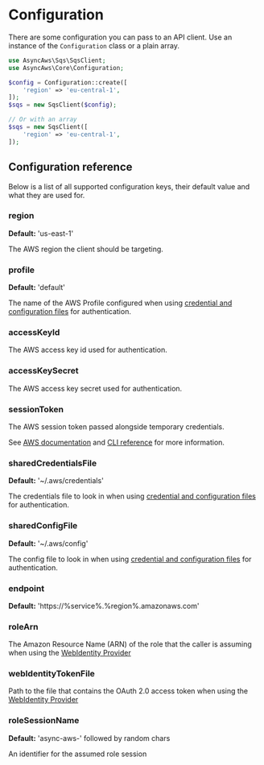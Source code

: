 
# Configuration

There are some configuration you can pass to an API client. Use an instance of the
`Configuration` class or a plain array.

```php
use AsyncAws\Sqs\SqsClient;
use AsyncAws\Core\Configuration;

$config = Configuration::create([
    'region' => 'eu-central-1',
]);
$sqs = new SqsClient($config);

// Or with an array
$sqs = new SqsClient([
    'region' => 'eu-central-1',
]);
```

## Configuration reference

Below is a list of all supported configuration keys, their default value and what
they are used for.

### region

**Default:** 'us-east-1'

The AWS region the client should be targeting.

### profile

**Default:** 'default'

The name of the AWS Profile configured when using [credential and configuration files](/authentication/credentials_file.md)
for authentication.

### accessKeyId

The AWS access key id used for authentication.

### accessKeySecret

The AWS access key secret used for authentication.

### sessionToken

The AWS session token passed alongside temporary credentials.

See [AWS documentation](https://docs.aws.amazon.com/IAM/latest/UserGuide/id_credentials_temp_use-resources.html)
and [CLI reference](https://docs.aws.amazon.com/cli/latest/reference/sts/get-session-token.html)
for more information.

### sharedCredentialsFile

**Default:** '~/.aws/credentials'

The credentials file to look in when using [credential and configuration files](/authentication/credentials_file.md)
for authentication.

### sharedConfigFile

**Default:** '~/.aws/config'

The config file to look in when using [credential and configuration files](/authentication/credentials_file.md)
for authentication.

### endpoint

**Default:** 'https://%service%.%region%.amazonaws.com'

### roleArn

The Amazon Resource Name (ARN) of the role that the caller is assuming when using
the [WebIdentity Provider](/authentication/web_identity.md)

### webIdentityTokenFile

Path to the file that contains the OAuth 2.0 access token when using the [WebIdentity Provider](/authentication/web_identity.md)

### roleSessionName

**Default:** 'async-aws-' followed by random chars

An identifier for the assumed role session

